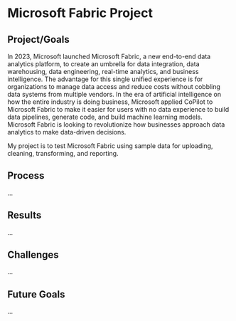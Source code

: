 # Microsoft Fabric Project

## Project/Goals
In 2023, Microsoft launched Microsoft Fabric, a new end-to-end data analytics platform, to create an umbrella for data integration, data warehousing, data engineering, real-time analytics, and business intelligence.  The advantage for this single unified experience is for organizations to manage data access and reduce costs without cobbling data systems from multiple vendors.  In the era of artificial intelligence on how the entire industry is doing business, Microsoft applied CoPilot to Microsoft Fabric to make it easier for users with no data experience to build data pipelines, generate code, and build machine learning models.  Microsoft Fabric is looking to revolutionize how businesses approach data analytics to make data-driven decisions.

My project is to test Microsoft Fabric using sample data for uploading, cleaning, transforming, and reporting.

## Process

...

## Results

...

## Challenges

...

## Future Goals

...
